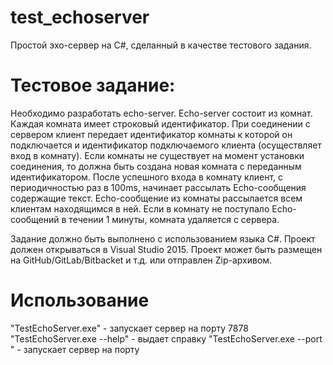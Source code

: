 # test_echoserver
Простой эхо-сервер на C#, сделанный в качестве тестового задания.

# Тестовое задание:
Необходимо разработать echo-server.
Echo-server состоит из комнат.
Каждая комната имеет строковый идентификатор.
При соединении с сервером клиент передает идентификатор комнаты к которой он подключается и идентификатор подключаемого клиента (осуществляет вход в комнату).
Если комнаты не существует на момент установки соединения, то должна быть создана новая комната с переданным идентификатором.
После успешного входа в комнату клиент, с периодичностью раз в 100ms, начинает рассылать Echo-сообщения содержащие текст.
Echo-сообщение из комнаты рассылается всем клиентам находящимся в ней.
Если в комнату не поступало Echo-сообщений в течении 1 минуты, комната удаляется с сервера.

Задание должно быть выполнено с использованием языка C#.
Проект должен открываться в Visual Studio 2015.
Проект может быть размещен на GitHub/GitLab/Bitbacket и т.д. или отправлен Zip-архивом.

# Использование
"TestEchoServer.exe" - запускает сервер на порту 7878
"TestEchoServer.exe --help" - выдает справку
"TestEchoServer.exe --port <port>" - запускает сервер на порту <port>